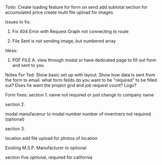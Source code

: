 Todo:
Create loading feature for form on send
add subtotal section for accumulated price
create multi file upload for images

Issues to fix:

1. Fix 404 Error with Request Graph not connecting to route

2. File Sent is not sending image, but numbered array

Ideas:

1. PDF FILE
   A. view through modal or have dedicated page to fill out form and sent to you

Notes For Ted:
Show basic set up with layout.
Show how data is sent from the form to email.
what form feilds do you want to be "required" to be filled out?
Does he want the project grid and job request count?
Logo?

Form fixes:
section 1.
name not required or just change to company name

section 2.

modal manufacenur to modal number
number of invertners not required (optional)

section 3.

location add file upload for photos of location

Existing M.S.P. Manufacturer to optional

section five optional, required for california
